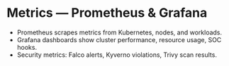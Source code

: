 # Metrics — Prometheus & Grafana

- Prometheus scrapes metrics from Kubernetes, nodes, and workloads.
- Grafana dashboards show cluster performance, resource usage, SOC hooks.
- Security metrics: Falco alerts, Kyverno violations, Trivy scan results.
